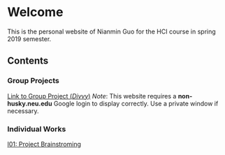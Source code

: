 # Welcome

This is the personal website of Nianmin Guo for the HCI course in spring 2019 semester.

## Contents

### Group Projects
[Link to Group Project (*Divvy*)](https://sites.google.com/view/divvy/home) 
*Note*: This website requires a **non-husky.neu.edu** Google login to display correctly. Use a private window if necessary.

### Individual Works
[I01: Project Brainstroming](./pages/I1-Project_Brainstorming)
